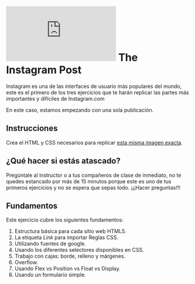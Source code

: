 # ![alt text](https://assets.breatheco.de/apis/img/images.php?blob&random&cat=icon&tags=breathecode,32)  The Instagram Post

Instagram es una de las interfaces de usuario más populares del mundo, este es el primero de los tres ejercicios que te harán replicar las partes más importantes y difíciles de Instagram.com

En este caso, estamos empezando con una sola publicación.

## Instrucciones

Crea el HTML y CSS necesarios para replicar [esta misma imagen exacta](https://projects.breatheco.de/json?slug=instagram-post&preview).

## ¿Qué hacer si estás atascado?

Pregúntale al instructor o a tus compañeros de clase de inmediato, no te quedes estancado por más de 15 minutos porque este es uno de tus primeros ejercicios y no se espera que sepas todo. ¡¡¡Hacer preguntas!!!

## Fundamentos
Este ejercicio cubre los siguientes fundamentos:
1. Estructura básica para cada sitio web HTML5.
2. La etiqueta *Link* para importar Reglas CSS.
3. Utilizando fuentes de google.
3. Usando los diferentes selectores disponibles en CSS.
4. Trabajo con cajas: borde, relleno y márgenes.
5. Overflow.
6. Usando Flex vs Position vs Float vs Display.
7. Usando un formulario simple.
